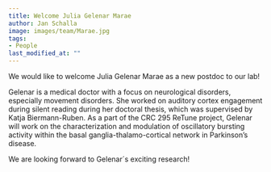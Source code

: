 ```yaml
---
title: Welcome Julia Gelenar Marae
author: Jan Schalla
image: images/team/Marae.jpg
tags: 
- People
last_modified_at: ""
---
```


<!-- excerpt start -->
We would like to welcome Julia Gelenar Marae as a new postdoc to our lab! 
<!-- excerpt end -->

Gelenar is a medical doctor with a focus on neurological disorders, especially movement disorders. She worked on auditory cortex engagement during silent reading during her doctoral thesis, which was supervised by Katja Biermann-Ruben. 
As a part of the CRC 295 ReTune project, Gelenar will work on the characterization and modulation of oscillatory bursting activity within the basal ganglia-thalamo-cortical network in Parkinson’s disease.

We are looking forward to Gelenar´s exciting research!


